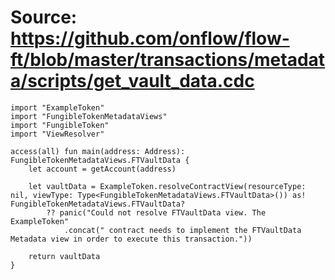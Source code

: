 # Source: https://github.com/onflow/flow-ft/blob/master/transactions/metadata/scripts/get_vault_data.cdc

```
import "ExampleToken"
import "FungibleTokenMetadataViews"
import "FungibleToken"
import "ViewResolver"

access(all) fun main(address: Address): FungibleTokenMetadataViews.FTVaultData {
    let account = getAccount(address)

    let vaultData = ExampleToken.resolveContractView(resourceType: nil, viewType: Type<FungibleTokenMetadataViews.FTVaultData>()) as! FungibleTokenMetadataViews.FTVaultData?
        ?? panic("Could not resolve FTVaultData view. The ExampleToken"
            .concat(" contract needs to implement the FTVaultData Metadata view in order to execute this transaction."))

    return vaultData
}

```